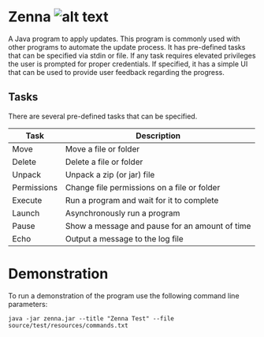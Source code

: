 [build-status]: https://github.com/avereon/zenna/workflows/Avereon%20Zenna%20CI/badge.svg "Build status"

# Zenna ![alt text][build-status]

A Java program to apply updates. This program is commonly used with other 
programs to automate the update process. It has pre-defined tasks that can be 
specified via stdin or file. If any task requires elevated privileges the user 
is prompted for proper credentials. If specified, it has a simple UI that can 
be used to provide user feedback regarding the progress.

## Tasks
There are several pre-defined tasks that can be specified.

| Task | Description |
| --- | --- |
| Move | Move a file or folder |
| Delete | Delete a file or folder |
| Unpack | Unpack a zip (or jar) file |
| Permissions | Change file permissions on a file or folder |
| Execute | Run a program and wait for it to complete |
| Launch | Asynchronously run a program |
| Pause | Show a message and pause for an amount of time |
| Echo | Output a message to the log file |

# Demonstration
To run a demonstration of the program use the following command line parameters:
    
    java -jar zenna.jar --title "Zenna Test" --file source/test/resources/commands.txt

